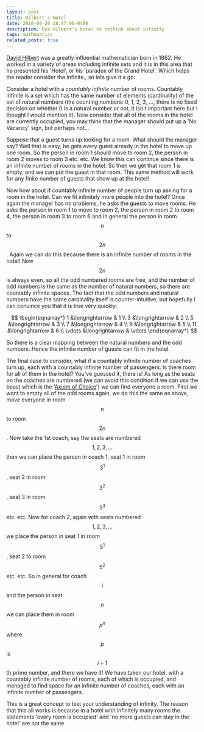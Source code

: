 ```yaml
---
layout: post
title: Hilbert's Hotel
date: 2010-08-26 18:47:00-0400
description: Use Hilbert's hotel to rethink about infinity
tags: mathematics
related_posts: true
---
```


[David Hilbert](https://en.wikipedia.org/wiki/David_Hilbert) was a greatly influential mathematician born in 1862. He worked in a variety of areas including infinite sets and it is in this area that he presented his 'Hotel', or his 'paradox of the Grand Hotel'. Which helps the reader consider the infinite., so lets give it a go:

Consider a hotel with a _countably infinite_ number of rooms. Countably infinite is a set which has the same number of elements (cardinality) of the set of natural numbers (the counting numbers: 0, 1, 2, 3, ..., there is no fixed decision on whether 0 is a natural number or not, it isn't important here but I thought I would mention it). Now consider that all of the rooms in the hotel are currently occupied, you may think that the manager should put up a 'No Vacancy' sign, but perhaps not...

Suppose that a guest turns up looking for a room. What should the manager say? Well that is easy, he gets every guest already in the hotel to move up one room. So the person in room 1 should move to room 2, the person in room 2 moves to room 3 etc. etc. We know this can continue since there is an infinite number of rooms in the hotel. So then we get that room 1 is empty, and we can put the guest in that room. This same method will work for any finite number of guests that show up at the hotel!

Now how about if countably infinite number of people turn up asking for a room in the hotel. Can we fit infinitely more people into the hotel? Once again the manager has no problems, he asks the guests to move rooms. He asks the person in room 1 to move to room 2, the person in room 2 to room 4, the person in room 3 to room 6 and in general the person in room $$n$$ to $$2n$$. Again we can do this because there is an infinite number of rooms in the hotel! Now $$2n$$ is always even, so all the odd numbered rooms are free, and the number of odd numbers is the same as the number of natural numbers, so there are countably infinite spaces. The fact that the odd numbers and natural numbers have the same cardinality itself is counter-intuitive, but hopefully I can convince you that it is true very quickly:

$$
\begin{eqnarray*}
1 &\longrightarrow & 1 \\
3 &\longrightarrow & 2 \\
5 &\longrightarrow & 3 \\
7 &\longrightarrow & 4 \\
9 &\longrightarrow & 5 \\
11 &\longrightarrow & 6 \\
\vdots &\longrightarrow & \vdots
\end{eqnarray*}
$$

So there is a clear mapping between the natural numbers and the odd numbers. Hence the infinite number of guests can fit in the hotel.

The final case to consider, what if a countably infinite number of coaches turn up, each with a countably infinite number of passengers. Is there room for all of them in the hotel? You've guessed it, there is! As long as the seats on the coaches are numbered (we can avoid this condition if we can use the beast which is the '[Axiom of Choice](https://en.wikipedia.org/wiki/Axiom_of_choice)') we can find everyone a room. First we want to empty all of the odd rooms again, we do this the same as above, move everyone in room $$n$$ to room $$2n$$. Now take the 1st coach, say the seats are numbered $$1, 2, 3, \ldots$$ then we can place the person in coach 1, seat 1 in room $$3^1$$, seat 2 in room $$3^2$$, seat 3 in room $$3^3$$ etc. etc. Now for coach 2, again with seats numbered $$1, 2, 3, \ldots$$ we place the person in seat 1 in room $$5^1$$, seat 2 to room $$5^2$$ etc. etc. So in general for coach $$i$$ and the person in seat $$n$$ we can place them in room $$p^n$$ where $$p$$ is $$i+1$$th prime number, and there we have it! We have taken our hotel, with a countably infinite number of rooms, each of which is occupied, and managed to find space for an infinite number of coaches, each with an infinite number of passengers.

This is a great concept to test your understanding of infinity. The reason that this all works is because in a hotel with infinitely many rooms the statements 'every room is occupied' and 'no more guests can stay in the hotel' are not the same.
